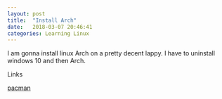 ```yaml
---
layout: post
title:  "Install Arch"
date:   2018-03-07 20:46:41
categories: Learning Linux
---
```


I am gonna install linux Arch on a pretty decent lappy.
I have to uninstall windows 10 and then Arch.

Links

[pacman](https://wiki.archlinux.org/index.php/pacman)


